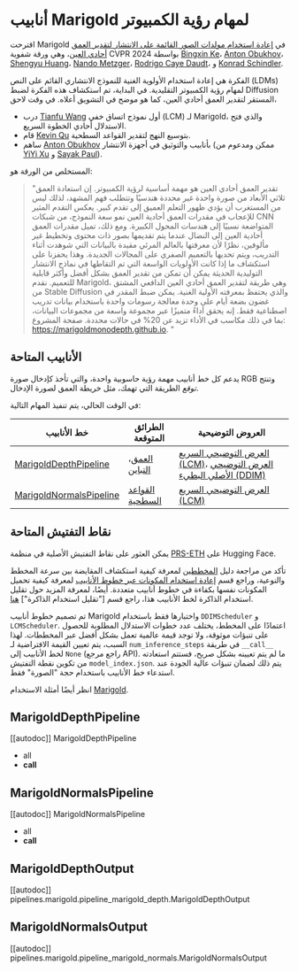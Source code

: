 # أنابيب Marigold لمهام رؤية الكمبيوتر

اقترحت Marigold في [إعادة استخدام مولدات الصور القائمة على الانتشار لتقدير العمق أحادي العين](https://huggingface.co/papers/2312.02145)، وهي ورقة شفوية CVPR 2024 بواسطة [Bingxin Ke](http://www.kebingxin.com/)، [Anton Obukhov](https://www.obukhov.ai/)، [Shengyu Huang](https://shengyuh.github.io/)، [Nando Metzger](https://nandometzger.github.io/)، [Rodrigo Caye Daudt](https://rcdaudt.github.io/)، و [Konrad Schindler](https://scholar.google.com/citations؟user=FZuNgqIAAAAJ&hl=en).

الفكرة هي إعادة استخدام الأولوية الغنية للنموذج الانتشاري القائم على النص (LDMs) لمهام رؤية الكمبيوتر التقليدية. في البداية، تم استكشاف هذه الفكرة لضبط Diffusion المستقر لتقدير العمق أحادي العين، كما هو موضح في التشويق أعلاه. في وقت لاحق،

- درب [Tianfu Wang](https://tianfwang.github.io/) أول نموذج اتساق خفي (LCM) لـ Marigold، والذي فتح الاستدلال أحادي الخطوة السريع.
- قام [Kevin Qu](https://www.linkedin.com/in/kevin-qu-b3417621b/?locale=en_US) بتوسيع النهج لتقدير القواعد السطحية.
- ساهم [Anton Obukhov](https://www.obukhov.ai/) بأنابيب والتوثيق في أجهزة الانتشار (ممكن ومدعوم من [YiYi Xu](https://yiyixuxu.github.io/) و [Sayak Paul](https://sayak.dev/)).

المستخلص من الورقة هو:

> "تقدير العمق أحادي العين هو مهمة أساسية لرؤية الكمبيوتر. إن استعادة العمق ثلاثي الأبعاد من صورة واحدة غير محددة هندسيًا وتتطلب فهم المشهد، لذلك ليس من المستغرب أن يؤدي ظهور التعلم العميق إلى تقدم كبير. يعكس التقدم المثير للإعجاب في مقدرات العمق أحادية العين نمو سعة النموذج، من شبكات CNN المتواضعة نسبيًا إلى هندسات المحول الكبيرة. ومع ذلك، تميل مقدرات العمق أحادية العين إلى النضال عندما يتم تقديمها بصور ذات محتوى وتخطيط غير مألوفين، نظرًا لأن معرفتها بالعالم المرئي مقيدة بالبيانات التي شوهدت أثناء التدريب، ويتم تحديها بالتعميم الصفري على المجالات الجديدة. وهذا يحفزنا على استكشاف ما إذا كانت الأولويات الواسعة التي تم التقاطها في نماذج الانتشار التوليدية الحديثة يمكن أن تمكن من تقدير العمق بشكل أفضل وأكثر قابلية للتعميم. نقدم Marigold، وهي طريقة لتقدير العمق أحادي العين الدافعي المشتق من Stable Diffusion والذي يحتفظ بمعرفته الأولية الغنية. يمكن ضبط المقدر في غضون بضعة أيام على وحدة معالجة رسومات واحدة باستخدام بيانات تدريب اصطناعية فقط. إنه يحقق أداءً متميزًا عبر مجموعة واسعة من مجموعات البيانات، بما في ذلك مكاسب في الأداء تزيد عن 20% في حالات محددة. صفحة المشروع: https://marigoldmonodepth.github.io. "

## الأنابيب المتاحة

يدعم كل خط أنابيب مهمة رؤية حاسوبية واحدة، والتي تأخذ كإدخال صورة RGB وتنتج *توقع* الطريقة التي تهمك، مثل خريطة العمق لصورة الإدخال.

في الوقت الحالي، يتم تنفيذ المهام التالية:

| خط الأنابيب | الطرائق المتوقعة | العروض التوضيحية |
|-------------|------------------|------------------|
| [MarigoldDepthPipeline](https://github.com/huggingface/diffusers/blob/main/src/diffusers/pipelines/marigold/pipeline_marigold_depth.py) | [العمق](https://en.wikipedia.org/wiki/Depth_map)، [التباين](https://en.wikipedia.org/wiki/Binocular_disparity) | [العرض التوضيحي السريع (LCM)](https://huggingface.co/spaces/prs-eth/marigold-lcm)، [العرض التوضيحي الأصلي البطيء (DDIM)](https://huggingface.co/spaces/prs-eth/marigold) |
| [MarigoldNormalsPipeline](https://github.com/huggingface/diffusers/blob/main/src/diffusers/pipelines/marigold/pipeline_marigold_normals.py) | [القواعد السطحية](https://en.wikipedia.org/wiki/Normal_mapping) | [العرض التوضيحي السريع (LCM)](https://huggingface.co/spaces/prs-eth/marigold-normals-lcm) |

## نقاط التفتيش المتاحة

يمكن العثور على نقاط التفتيش الأصلية في منظمة [PRS-ETH](https://huggingface.co/prs-eth/) على Hugging Face.

<Tip>

تأكد من مراجعة دليل [المخططين](../../using-diffusers/schedulers) لمعرفة كيفية استكشاف المقايضة بين سرعة المخطط والنوعية، وراجع قسم [إعادة استخدام المكونات عبر خطوط الأنابيب](../../using-diffusers/loading#reuse-components-across-pipelines) لمعرفة كيفية تحميل المكونات نفسها بكفاءة في خطوط أنابيب متعددة. أيضًا، لمعرفة المزيد حول تقليل استخدام الذاكرة لخط الأنابيب هذا، راجع قسم ["تقليل استخدام الذاكرة"] [هنا](../../using-diffusers/svd#reduce-memory-usage).

</Tip>

<Tip warning={true}>

تم تصميم خطوط أنابيب Marigold واختبارها فقط باستخدام `DDIMScheduler` و `LCMScheduler`. اعتمادًا على المخطط، يختلف عدد خطوات الاستدلال المطلوبة للحصول على تنبؤات موثوقة، ولا توجد قيمة عالمية تعمل بشكل أفضل عبر المخططات. لهذا السبب، يتم تعيين القيمة الافتراضية لـ `num_inference_steps` في طريقة `__call__` لخط الأنابيب إلى `None` (راجع مرجع API). ما لم يتم تعيينه بشكل صريح، فستتم استعادته من تكوين نقطة التفتيش `model_index.json`. يتم ذلك لضمان تنبؤات عالية الجودة عند استدعاء خط الأنابيب باستخدام حجة "الصورة" فقط.

</Tip>

انظر أيضًا أمثلة الاستخدام [Marigold](marigold_usage).

## MarigoldDepthPipeline

[[autodoc]] MarigoldDepthPipeline

- all
- __call__

## MarigoldNormalsPipeline

[[autodoc]] MarigoldNormalsPipeline

- all
- __call__

## MarigoldDepthOutput

[[autodoc]] pipelines.marigold.pipeline_marigold_depth.MarigoldDepthOutput

## MarigoldNormalsOutput

[[autodoc]] pipelines.marigold.pipeline_marigold_normals.MarigoldNormalsOutput